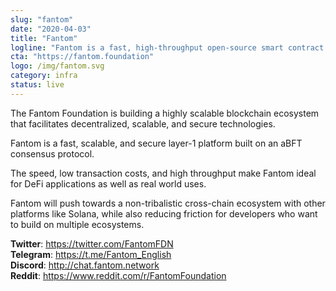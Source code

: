 ```yaml
---
slug: "fantom"
date: "2020-04-03"
title: "Fantom"
logline: "Fantom is a fast, high-throughput open-source smart contract platform for digital assets and dApps."
cta: "https://fantom.foundation"
logo: /img/fantom.svg
category: infra
status: live
---
```


The Fantom Foundation is building a highly scalable blockchain ecosystem that facilitates decentralized, scalable, and secure technologies.

Fantom is a fast, scalable, and secure layer-1 platform built on an aBFT consensus protocol.

The speed, low transaction costs, and high throughput make Fantom ideal for DeFi applications as well as real world uses.

Fantom will push towards a non-tribalistic cross-chain ecosystem with other platforms like Solana, while also reducing friction for developers who want to build on multiple ecosystems.

<b>Twitter</b>: https://twitter.com/FantomFDN </br>
<b>Telegram</b>: https://t.me/Fantom_English </br>
<b>Discord</b>: http://chat.fantom.network </br>
<b>Reddit</b>: https://www.reddit.com/r/FantomFoundation </br>
